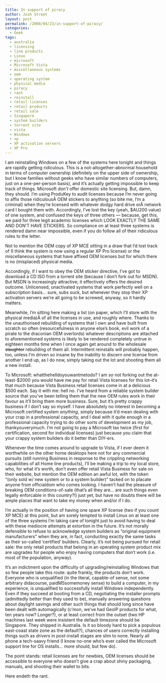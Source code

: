 ```yaml
---
title: In support of piracy
author: Josh Street
layout: post
permalink: /2008/04/23/in-support-of-piracy/
categories:
  - Geek
tags:
  - australia
  - licensing
  - line products
  - Linux
  - microsoft
  - Microsoft Vista
  - miscellaneous systems
  - oem
  - operating system
  - physical media
  - piracy
  - rant
  - reinstall
  - retail licenses
  - retail products
  - retail sale
  - Singapore
  - system builders
  - torrent site
  - vista
  - Windows
  - xp
  - XP activation servers
  - XP Pro
---
```

I am reinstalling Windows on a few of the systems here tonight and things are rapidly getting ridiculous. This is a not-altogether-abnormal household in terms of computer ownership (definitely on the upper side of ownership, but I know families without geeks who have similar numbers of computers, just on a one-per-person basis), and it&#8217;s actually getting impossible to keep track of things. Microsoft *don&#8217;t* offer domestic site licensing. But, damn, they should. I&#8217;m using ProduKey to audit licenses because I&#8217;m never going to affix those ridiculousÂ OEM stickers to anything (so bite me, I&#8217;m a criminal) when they&#8217;re licensed with whatever dodgy hard drive orÂ network card I bought them with. Accordingly, I&#8217;ve lost the key (yeah, $AU200 value) of one system, and confused the keys of three others &#8212; because, get this, we paid for three legit academic licenses which LOOK EXACTLY THE SAME AND DON&#8217;T HAVE STICKERS. So compliance on at least three systems is rendered damn near impossible, even if you do follow all of their ridiculous rules to the letter.

Not to mention the OEM copy of XP MCE sitting in a draw that I&#8217;d lost track of (I think the system is now using a regular XP Pro license) or the miscellaneous systems that have affixed OEM licenses but for which there is no (misplaced) physical media.

Accordingly, if I want to obey the OEM sticker directive, I&#8217;ve got to download a CD ISO from a torrent site (because I don&#8217;t fork out for MSDN). But MSDN is increasingly attractive; it effectively offers the desired outcome. Unlicensed, unactivated systems that work perfectly well on a subscription basis&#8230; sure, subs suck, but whenever they stop their XP activation servers we&#8217;re all going to be screwed, anyway, so it hardly matters.

Meanwhile, I&#8217;m sitting here making a list (on paper, which I&#8217;ll store with the physical media)Â of all the licenses in use, and roughly where. Thanks to the unauthorised rebuilding of systems that I own and have built from scratch so often (resourcefulness in anyone else&#8217;s book, evil work of a pirate to the draconian OEM overlords) whatever descriptions are attached to aforementioned systems is likely to be rendered completely untrue in eighteen months time when I once again get around to the wholesale <span style="text-decoration: line-through;">slaughter</span> rebuilding of them all. Intermittent reinstalls will probably happen, too, unless I&#8217;m driven so insane by the inability to discern one license from another I end up, as I do now, simply taking out the lot and shooting them all a new install.

To Microsoft: whatthehelldoyouwantmetodo? I am *so* not forking out the at-least-$2000 you would have me pay for retail Vista licenses for this lot&#8211;it&#8217;s that much because Vista Business retail licenses come in at a delicious $500 each. Say it with me: hell no. I&#8217;ve heard from a reliable system builder source that you&#8217;ve been telling them that the new OEM rules work in their favour as it&#8217;ll bring them more business. Sure, but it&#8217;s pretty crappy business if I don&#8217;t say so myself. I have absolutely no interest in becoming a Microsoft certified system *anything*, simply because it&#8217;d mean dealing with your crap in a professional capacity, and I deal with it quite enough in a professional capacity trying to do other sorts of development as my job, thankyouverymuch. I&#8217;m not going to pay a Microsoft tax twice (first for certification, second for individual licenses) just because you claim that your crappy system builders do it better than DIY-ers.

Whenever the time comes around to upgrade to Vista, if I ever deem it worthwhile on the other home desktops here not for any commercial pursuits (still running Business in response to the crippling networking capabilities of all Home line products), I&#8217;ll be making a trip to my local store, who, for what it&#8217;s worth, don&#8217;t even offer retail Vista Business for sale on their website, but mention the OEM edition an awful lot, with the token &#8220;(only sold w/ new system or to a system builder)&#8221; tacked on to placate anyone from officialdom who comes looking. I haven&#8217;t had the pleasure of breaking OEM conditions-of-sale (that&#8217;s all they are&#8230; are such things even legally enforcable in this country?!) just yet, but have no doubts there will be ample places that want to take my money when and/or if I do.

I&#8217;m actually in the position of having one spare XP license (two if you count XP MCE) at this point, but am sorely tempted to install Linux on at least one of the three systems I&#8217;m taking care of tonight just to avoid having to deal with these mediocre attempts at extortion in the future. It&#8217;s not morally defensible to refuse to acknowledge system builders as &#8220;original equipment manufacturers&#8221; when they are, in fact, conducting exactly the same tasks as their so-called &#8216;certified&#8217; builders. Clearly, it&#8217;s not being pursued for retail sale: the only retail products that belong in an operating system product mix are upgrades for people who enjoy having computers that don&#8217;t work (i.e. most of the population, anyway).

It&#8217;s an indictment upon the difficulty of upgrading/reinstalling Windows that so few people take this route: quite frankly, the products don&#8217;t work. Everyone who is unqualified (in the literal, capable-of sense, not some arbitrary didacourse, paidMSsomemoney sense) to build a computer, in my experience, is unqualified to successfully install Windows independently. Even if they succeed at booting from a CD, negotiating the installer prompts (admittedly better than they used to be), manually answering questions about daylight savings and other such things that should long since have been dealt with automagically (c&#8217;mon, we&#8217;ve had GeoIP products for what, ten years now? Longer?), or at least correct from the outset (two HP machines last week were insistent the default timezone should be Singapore. They shipped in Australia. Is it so bloody hard to pick a populous east-coast state zone as the default?), chances of users correctly installing things such as *drivers* in post-install stages are slim to none. Nearly all phone a tech-saavy friend (I know no-one who&#8217;s ever called the Microsoft support line for OS installs&#8230; more should, but few do).

The point stands: retail licenses are for newbies, OEM licenses should be accessible to everyone who doesn&#8217;t give a crap about shiny packaging, manuals, and shooting their wallet to bits.

Here endeth the rant.